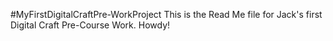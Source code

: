 #MyFirstDigitalCraftPre-WorkProject
This is the Read Me file for Jack's first Digital Craft Pre-Course Work. Howdy!